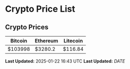 # Crypto Price List

## Crypto Prices
| Bitcoin | Ethereum | Litecoin |
| ------- | -------- | -------- |
| $103998 | $3280.2 | $116.84 |
**Last Updated:** 2025-01-22 16:43 UTC
**Last Updated:** $DATE$
